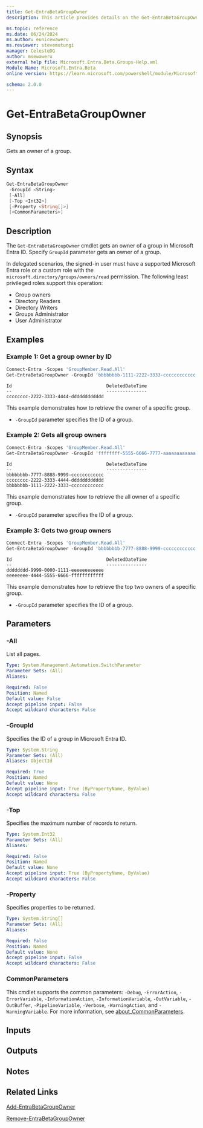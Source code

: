 ```yaml
---
title: Get-EntraBetaGroupOwner
description: This article provides details on the Get-EntraBetaGroupOwner command.

ms.topic: reference
ms.date: 06/24/2024
ms.author: eunicewaweru
ms.reviewer: stevemutungi
manager: CelesteDG
author: msewaweru
external help file: Microsoft.Entra.Beta.Groups-Help.xml
Module Name: Microsoft.Entra.Beta
online version: https://learn.microsoft.com/powershell/module/Microsoft.Entra.Beta/Get-EntraBetaGroupOwner

schema: 2.0.0
---
```


# Get-EntraBetaGroupOwner

## Synopsis

Gets an owner of a group.

## Syntax

```powershell
Get-EntraBetaGroupOwner
 -GroupId <String>
 [-All]
 [-Top <Int32>]
 [-Property <String[]>]
 [<CommonParameters>]
```

## Description

The `Get-EntraBetaGroupOwner` cmdlet gets an owner of a group in Microsoft Entra ID. Specify `GroupId` parameter gets an owner of a group.

In delegated scenarios, the signed-in user must have a supported Microsoft Entra role or a custom role with the `microsoft.directory/groups/owners/read` permission. The following least privileged roles support this operation:

- Group owners
- Directory Readers
- Directory Writers
- Groups Administrator
- User Administrator

## Examples

### Example 1: Get a group owner by ID

```powershell
Connect-Entra -Scopes 'GroupMember.Read.All'
Get-EntraBetaGroupOwner -GroupId 'bbbbbbbb-1111-2222-3333-cccccccccccc'
```

```Output
Id                                   DeletedDateTime
--                                   ---------------
cccccccc-2222-3333-4444-dddddddddddd
```

This example demonstrates how to retrieve the owner of a specific group.

- `-GroupId` parameter specifies the ID of a group.

### Example 2: Gets all group owners

```powershell
Connect-Entra -Scopes 'GroupMember.Read.All'
Get-EntraBetaGroupOwner -GroupId 'ffffffff-5555-6666-7777-aaaaaaaaaaaa' -All
```

```Output
Id                                   DeletedDateTime
--                                   ---------------
bbbbbbbb-7777-8888-9999-cccccccccccc
cccccccc-2222-3333-4444-dddddddddddd
bbbbbbbb-1111-2222-3333-cccccccccccc
```

This example demonstrates how to retrieve the all owner of a specific group.  

- `-GroupId` parameter specifies the ID of a group.  

### Example 3: Gets two group owners

```powershell
Connect-Entra -Scopes 'GroupMember.Read.All'
Get-EntraBetaGroupOwner -GroupId 'bbbbbbbb-7777-8888-9999-cccccccccccc' -Top 2
```

```Output
Id                                   DeletedDateTime
--                                   ---------------
dddddddd-9999-0000-1111-eeeeeeeeeeee
eeeeeeee-4444-5555-6666-ffffffffffff
```

This example demonstrates how to retrieve the top two owners of a specific group.

- `-GroupId` parameter specifies the ID of a group.

## Parameters

### -All

List all pages.

```yaml
Type: System.Management.Automation.SwitchParameter
Parameter Sets: (All)
Aliases:

Required: False
Position: Named
Default value: False
Accept pipeline input: False
Accept wildcard characters: False
```

### -GroupId

Specifies the ID of a group in Microsoft Entra ID.

```yaml
Type: System.String
Parameter Sets: (All)
Aliases: ObjectId

Required: True
Position: Named
Default value: None
Accept pipeline input: True (ByPropertyName, ByValue)
Accept wildcard characters: False
```

### -Top

Specifies the maximum number of records to return.

```yaml
Type: System.Int32
Parameter Sets: (All)
Aliases:

Required: False
Position: Named
Default value: None
Accept pipeline input: True (ByPropertyName, ByValue)
Accept wildcard characters: False
```

### -Property

Specifies properties to be returned.

```yaml
Type: System.String[]
Parameter Sets: (All)
Aliases:

Required: False
Position: Named
Default value: None
Accept pipeline input: False
Accept wildcard characters: False
```

### CommonParameters

This cmdlet supports the common parameters: `-Debug`, `-ErrorAction`, `-ErrorVariable`, `-InformationAction`, `-InformationVariable`, `-OutVariable`, `-OutBuffer`, `-PipelineVariable`, `-Verbose`, `-WarningAction`, and `-WarningVariable`. For more information, see [about_CommonParameters](https://go.microsoft.com/fwlink/?LinkID=113216).

## Inputs

## Outputs

## Notes

## Related Links

[Add-EntraBetaGroupOwner](Add-EntraBetaGroupOwner.md)

[Remove-EntraBetaGroupOwner](Remove-EntraBetaGroupOwner.md)
